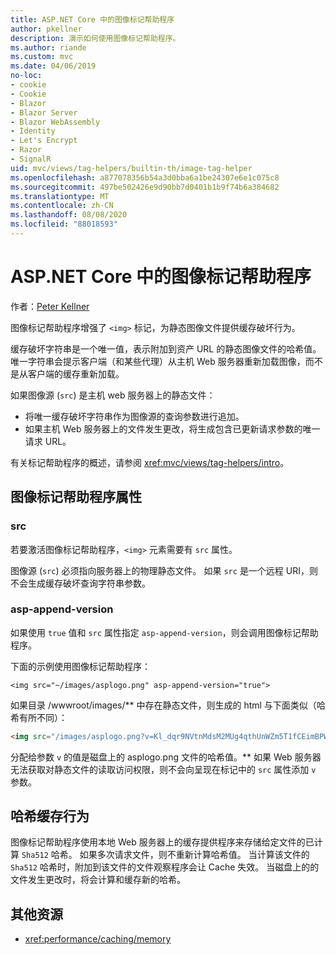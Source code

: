 ```yaml
---
title: ASP.NET Core 中的图像标记帮助程序
author: pkellner
description: 演示如何使用图像标记帮助程序。
ms.author: riande
ms.custom: mvc
ms.date: 04/06/2019
no-loc:
- cookie
- Cookie
- Blazor
- Blazor Server
- Blazor WebAssembly
- Identity
- Let's Encrypt
- Razor
- SignalR
uid: mvc/views/tag-helpers/builtin-th/image-tag-helper
ms.openlocfilehash: a877078356b54a3d0bba6a1be24307e6e1c075c8
ms.sourcegitcommit: 497be502426e9d90bb7d0401b1b9f74b6a384682
ms.translationtype: MT
ms.contentlocale: zh-CN
ms.lasthandoff: 08/08/2020
ms.locfileid: "88018593"
---
```

# <a name="image-tag-helper-in-aspnet-core"></a>ASP.NET Core 中的图像标记帮助程序

作者：[Peter Kellner](https://peterkellner.net)

图像标记帮助程序增强了 `<img>` 标记，为静态图像文件提供缓存破坏行为。

缓存破坏字符串是一个唯一值，表示附加到资产 URL 的静态图像文件的哈希值。 唯一字符串会提示客户端（和某些代理）从主机 Web 服务器重新加载图像，而不是从客户端的缓存重新加载。

如果图像源 (`src`) 是主机 web 服务器上的静态文件：

* 将唯一缓存破坏字符串作为图像源的查询参数进行追加。
* 如果主机 Web 服务器上的文件发生更改，将生成包含已更新请求参数的唯一请求 URL。

有关标记帮助程序的概述，请参阅 <xref:mvc/views/tag-helpers/intro>。

## <a name="image-tag-helper-attributes"></a>图像标记帮助程序属性

### <a name="src"></a>src

若要激活图像标记帮助程序，`<img>` 元素需要有 `src` 属性。

图像源 (`src`) 必须指向服务器上的物理静态文件。 如果 `src` 是一个远程 URI，则不会生成缓存破坏查询字符串参数。

### <a name="asp-append-version"></a>asp-append-version

如果使用 `true` 值和 `src` 属性指定 `asp-append-version`，则会调用图像标记帮助程序。

下面的示例使用图像标记帮助程序：

```cshtml
<img src="~/images/asplogo.png" asp-append-version="true">
```

如果目录 /wwwroot/images/** 中存在静态文件，则生成的 html 与下面类似（哈希有所不同）：

```html
<img src="/images/asplogo.png?v=Kl_dqr9NVtnMdsM2MUg4qthUnWZm5T1fCEimBPWDNgM">
```

分配给参数 `v` 的值是磁盘上的 asplogo.png 文件的哈希值。** 如果 Web 服务器无法获取对静态文件的读取访问权限，则不会向呈现在标记中的 `src` 属性添加 `v` 参数。

## <a name="hash-caching-behavior"></a>哈希缓存行为

图像标记帮助程序使用本地 Web 服务器上的缓存提供程序来存储给定文件的已计算 `Sha512` 哈希。 如果多次请求文件，则不重新计算哈希值。 当计算该文件的 `Sha512` 哈希时，附加到该文件的文件观察程序会让 Cache 失效。 当磁盘上的的文件发生更改时，将会计算和缓存新的哈希。

## <a name="additional-resources"></a>其他资源

* <xref:performance/caching/memory>
